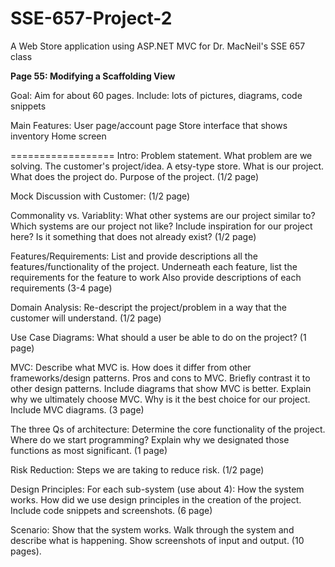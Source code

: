 SSE-657-Project-2
=================

A Web Store application using ASP.NET MVC for Dr. MacNeil's SSE 657 class

**Page 55: Modifying a Scaffolding View**


Goal: Aim for about 60 pages.
Include: lots of pictures, diagrams, code snippets 

Main Features: 
User page/account page
Store interface that shows inventory
Home screen


==================
Intro:
Problem statement. What problem are we solving.
The customer's project/idea. A etsy-type store. 
What is our project. What does the project do. Purpose of the project.
(1/2 page)


Mock Discussion with Customer:
(1/2 page)


Commonality vs. Variablity:
What other systems are our project similar to?
Which systems are our project not like?
Include inspiration for our project here? Is it something that does not already exist?
(1/2 page)


Features/Requirements: 
List and provide descriptions all the features/functionality of the project. 
Underneath each feature, list the requirements for the feature to work
Also provide descriptions of each requirements
(3-4 page)


Domain Analysis:
Re-descript the project/problem in a way that the customer will understand.
(1/2 page)


Use Case Diagrams:
What should a user be able to do on the project?
(1 page)


MVC:
Describe what MVC is. 
How does it differ from other frameworks/design patterns.
Pros and cons to MVC.
Briefly contrast it to other design patterns. 
Include diagrams that show MVC is better.
Explain why we ultimately choose MVC. Why is it the best choice for our project.
Include MVC diagrams. 
(3 page)


The three Qs of architecture:
Determine the core functionality of the project. 
Where do we start programming? 
Explain why we designated those functions as most significant.
(1 page)


Risk Reduction:
Steps we are taking to reduce risk. 
(1/2 page)


Design Principles:
For each sub-system (use about 4):
How the system works. How did we use design principles in the creation of the project.
Include code snippets and screenshots.
(6 page)


Scenario:
Show that the system works.
Walk through the system and describe what is happening.
Show screenshots of input and output.
(10 pages). 


